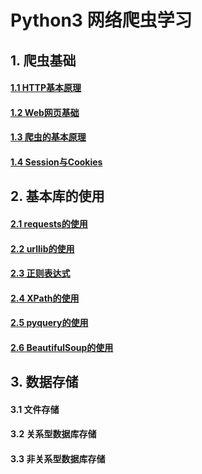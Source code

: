 # Python3 网络爬虫学习

## 1. 爬虫基础

#### [1.1 HTTP基本原理](https://github.com/weylin0714/WebSpider/blob/master/ch01/HTTP%E5%9F%BA%E6%9C%AC%E5%8E%9F%E7%90%86.md)

#### [1.2 Web网页基础](https://github.com/weylin0714/WebSpider/blob/master/ch01/Web%E7%BD%91%E9%A1%B5%E5%9F%BA%E7%A1%80.md)

#### [1.3 爬虫的基本原理](https://github.com/weylin0714/WebSpider/blob/master/ch01/%E7%88%AC%E8%99%AB%E7%9A%84%E5%9F%BA%E6%9C%AC%E5%8E%9F%E7%90%86.md)

#### [1.4 Session与Cookies](https://github.com/weylin0714/WebSpider/blob/master/ch01/Session%E4%B8%8ECookies.md)

## 2. 基本库的使用

#### [2.1 requests的使用](https://github.com/weylin0714/WebSpider/blob/master/ch02/requests%E7%9A%84%E4%BD%BF%E7%94%A8.md)

#### [2.2 urllib的使用](https://github.com/weylin0714/WebSpider/blob/master/ch02/urllib%E7%9A%84%E4%BD%BF%E7%94%A8.md)

#### [2.3 正则表达式](https://github.com/weylin0714/WebSpider/blob/master/ch02/%E6%AD%A3%E5%88%99%E8%A1%A8%E8%BE%BE%E5%BC%8F.md)

#### [2.4 XPath的使用](https://github.com/weylin0714/WebSpider/blob/master/ch02/XPath%E7%9A%84%E4%BD%BF%E7%94%A8.md)

#### [2.5 pyquery的使用](https://github.com/weylin0714/WebSpider/blob/master/ch02/pyquery%E7%9A%84%E4%BD%BF%E7%94%A8.md)

#### [2.6 BeautifulSoup的使用](https://github.com/weylin0714/WebSpider/blob/master/ch02/BeautifulSoup%E7%9A%84%E4%BD%BF%E7%94%A8.md)

## 3. 数据存储

#### 3.1 文件存储

#### 3.2 关系型数据库存储

#### 3.3 非关系型数据库存储